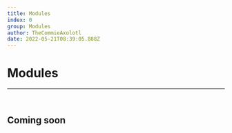 ```yaml
---
title: Modules
index: 0
group: Modules
author: TheCommieAxolotl
date: 2022-05-21T08:39:05.888Z
---
```


# Modules
---
<br />

## Coming soon
